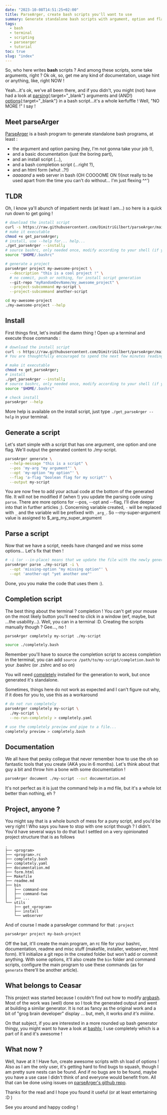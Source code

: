 ```yaml
---
date: "2023-10-08T14:51:25+02:00"
title: ParseArger, create bash scripts you'll want to use
summary: Generate standalone bash scripts with argument, option and flag parsing, documentation, completion and more !
tags:
  - bash
  - terminal
  - scripting
  - parsearger
  - tutorial
toc: true
slug: "index"
---
```


So, who here writes **bash** scripts ? And among these scripts, some take arguments, right ? 
Ok ok, so, get me any kind of documentation, usage hint or anything, like, right NOW !

Yeah...it's ok, we've all been there, and if you didn't, you might (not) have had a look at [parsing](https://stackoverflow.com/a/14203146){:target="_blank"} arguments and (AND!) [options](https://sookocheff.com/post/bash/parsing-bash-script-arguments-with-shopts/){:target="_blank"} in a bash script...it's a whole kerfuffle ! Well, "NO MORE !" I say !

## Meet parseArger

[ParseArger](https://dimitrigilbert.github.io/parseArger/) is a bash program to generate standalone bash programs, at least :
* the argument and option parsing (hey, I'm not gonna take your job !),
* and a basic documentation (just the boring part),
* and an install script (...),
* and a bash completion script (...right ?),
* and an html form (whut ..?!)
* *aaaaand* a web server in bash (OH COOOOME ON !)(not really to be used apart from the time you can't do without... I'm just flexing ^^')

## TLDR

Oh, I know ya'll abunch of impatient nerds (at least I am...) so here is a quick run down to get going !

```bash
# download the install script
curl -s https://raw.githubusercontent.com/DimitriGilbert/parseArger/main/utils/get_parseArger -O;
# make it executable
chmod +x get_parseArger;
# install, use --help for... help...
./get_parseArger --install;
# source bashrc, only needed once, modify according to your shell (if you don't know, it's the good one :D)
source "$HOME/.bashrc"

# generate a project
parseArger project my-awesome-project \
  --description "this is a cool project !" \
  # no commit, push or nothing, for install script generation
  --git-repo "myRandomDevName/my_awesome_project" \
  --project-subcommand my-script \
  --project-subcommand another-script

cd my-awesome-project
./my-awesome-project --help
```

## Install

First things first, let's install the damn thing ! 
Open up a terminal and execute those commands :
```bash
# download the install script
curl -s https://raw.githubusercontent.com/DimitriGilbert/parseArger/main/utils/get_parseArger -O;
# You are thoughtfully encouraged to spend the next few minutes reading it, just to make sure I do not have nefarious purposes, thank you.

# make it executable
chmod +x get_parseArger;
# install
./get_parseArger --install;
# source bashrc, only needed once, modify according to your shell (if you don't know, it's the good one :D)
source "$HOME/.bashrc"

# check install
parseArger --help
```

More help is available on the install script, just type `./get_parseArger --help` in your terminal.

## Generate a script

Let's start simple with a script that has one argument, one option and one flag. We'll output the generated content to ./my-script.
```bash
parseArger generate \
  --help-message "this is a script" \
  --pos 'my-arg "my argument"' \
  --opt 'my-option "my option"' \
  --flag 'a-flag "boolean flag for my script"' \
  --output my-script
```

You are now free to add your actual code at the bottom of the generated file. It will not be modified if (when !) you update the parsing code using `parse`.
There are more options for --pos, --opt and --flag, I'll dive deeper into that in further articles ;).
Concerning variable created, `-` will be replaced with `_` and the variable will be prefixed with `_arg_`.
So --my-super-argument value is assigned to $_arg_my_super_argument

## Parse a script

Now that we have a script, needs have changed and we miss some options... Let's fix that then !
```bash
# -i (or --in-place) means that we update the file with the newly generated parsing code, keeping your custom code
parseArger parse ./my-script -i \
  --opt 'missing-option "my missing option"' \
  --opt 'another-opt "yet another one"'
```

Done, you you make the code that uses them :).

## Completion script

The best thing about the terminal ? completion ! 
You can't get your mouse on the most likely button you'll need to click in a window (erf, maybe, but ...the usability...).
Well, you can in a terminal :D. Creating the scripts manually though ? Gee..., no !

```bash
parseArger completely my-script ./my-script

source ./completely.bash
```

Remember you'll have to source the completion script to access completion in the terminal, you can add `source /path/to/my-script/completion.bash` to your .bashrc (or .zshrc and so on)

You will need [completely](https://github.com/DannyBen/completely) installed for the generation to work, but once generated it's standalone.

Sometimes, things here do not work as expected and I can't figure out why, if it does for you to, use this as a workaround

```bash
# do not run completely
parseArger completely my-script \
  ./my-script \
  --no-run-completely > completely.yaml

# use the completely preview and pipe to a file...
completely preview > completely.bash
```

## Documentation

We all have that pesky collegue that never remember how to use the oh so fantastic tools that you create (AKA you in 6 months).
Let's think about that guy a bit and throw him a bone with some documentation !

```bash
parseArger document ./my-script --out documentation.md
```

It's not perfect as it is just the command help in a md file, but it's a whole lot better than nothing, eh ?

## Project, anyone ?

You might say that is a whole bunch of mess for a puny script, and you'd be very right !
Who says you have to stop with one script though ? I didn't.
You'd have several ways to do that but I settled on a very opinionated project structure that is as follows

```
.
├── <program>
├── <program>.rc
├── completely.bash
├── completely.yaml
├── documentation.md
├── form.html
├── Makefile
├── readme.md
├── bin
│   ├── command-one
│   ├── command-two
│   ├── ...
└── utils
    ├── get_<program>
    ├── install
    └── webserver
```
And of course I made a parseArger command for that : `project`

```bash
parseArger project my-bash-project
```

Off the bat, it'll create the main program, an rc file for your bashrc, documentation, readme and misc stuff (makefile, installer, webserver, html form). It'll initialize a git repo in the created folder but won't add or commit anything.
With some options, it'll also create the `bin` folder and command scripts, configure the main program to use these commands (as for `generate` there'll be another article).

## What belongs to Ceasar

This project was started because I couldn't find out how to modify [argbash](https://github.com/matejak/argbash).
Most of the work was (well) done so I took the generated output and went at building a similar generator.
It is not as fancy as the original work and a bit of "grog brain developer" display ... but, meh, it works *and it's miiiine*.

On that subject, if you are interested in a more rounded up bash generator thingy, you might want to have a look at [bashly](https://github.com/DannyBen/bashly/), I use completely which is a part of it and it's awesome !

## What now ?

Well, have at it ! Have fun, create awesome scripts with sh load of options !
Also as I am the only user, it's getting hard to find bugs to squash, though I am pretty sure nests can be found.
And if no bugs are to be found, maybe you have a use case I didn't think of and everyone would benefit from.
All that can be done using issues on [parseArger's github repo](https://github.com/DimitriGilbert/parseArger).

Thanks for the read and I hope you found it useful (or at least entertaining :D )

See you around and happy coding !
